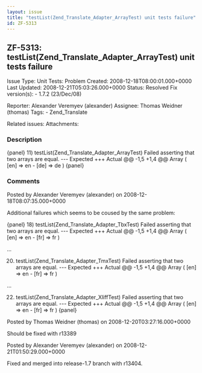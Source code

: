 ```yaml
---
layout: issue
title: "testList(Zend_Translate_Adapter_ArrayTest) unit tests failure"
id: ZF-5313
---
```


ZF-5313: testList(Zend\_Translate\_Adapter\_ArrayTest) unit tests failure
-------------------------------------------------------------------------

 Issue Type: Unit Tests: Problem Created: 2008-12-18T08:00:01.000+0000 Last Updated: 2008-12-21T05:03:26.000+0000 Status: Resolved Fix version(s): - 1.7.2 (23/Dec/08)
 
 Reporter:  Alexander Veremyev (alexander)  Assignee:  Thomas Weidner (thomas)  Tags: - Zend\_Translate
 
 Related issues: 
 Attachments: 
### Description

{panel} 11) testList(Zend\_Translate\_Adapter\_ArrayTest) Failed asserting that two arrays are equal. --- Expected +++ Actual @@ -1,5 +1,4 @@ Array ( [en] => en - [de] => de ) {panel}

 

 

### Comments

Posted by Alexander Veremyev (alexander) on 2008-12-18T08:07:35.000+0000

Additional failures which seems to be coused by the same problem:

{panel} 18) testList(Zend\_Translate\_Adapter\_TbxTest) Failed asserting that two arrays are equal. --- Expected +++ Actual @@ -1,5 +1,4 @@ Array ( [en] => en - [fr] => fr )

...

20) testList(Zend\_Translate\_Adapter\_TmxTest) Failed asserting that two arrays are equal. --- Expected +++ Actual @@ -1,5 +1,4 @@ Array ( [en] => en - [fr] => fr )

...

22) testList(Zend\_Translate\_Adapter\_XliffTest) Failed asserting that two arrays are equal. --- Expected +++ Actual @@ -1,5 +1,4 @@ Array ( [en] => en - [fr] => fr ) {panel}

 

 

Posted by Thomas Weidner (thomas) on 2008-12-20T03:27:16.000+0000

Should be fixed with r13389

 

 

Posted by Alexander Veremyev (alexander) on 2008-12-21T01:50:29.000+0000

Fixed and merged into release-1.7 branch with r13404.

 

 